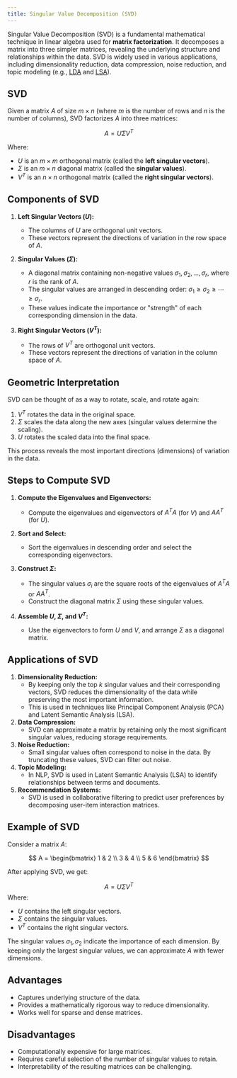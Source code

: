 ```yaml
---
title: Singular Value Decomposition (SVD)
---
```


Singular Value Decomposition (SVD) is a fundamental mathematical technique in linear algebra used for **matrix factorization**. It decomposes a matrix into three simpler matrices, revealing the underlying structure and relationships within the data. SVD is widely used in various applications, including dimensionality reduction, data compression, noise reduction, and topic modeling (e.g., [LDA](/machine-learning-foundations/latent-dirichlet-allocation-lda) and [LSA](/machine-learning-foundations/latent-semantic-analysis-lsa)).

## SVD
Given a matrix $A$ of size $m \times n$ (where $m$ is the number of rows and $n$ is the number of columns), SVD factorizes $A$ into three matrices:

$$
A = U \Sigma V^T
$$

Where:

-  $U$ is an $m \times m$ orthogonal matrix (called the **left singular vectors**).
-  $\Sigma$ is an $m \times n$ diagonal matrix (called the **singular values**).
-  $V^T$ is an $n \times n$ orthogonal matrix (called the **right singular vectors**).

## Components of SVD

1. **Left Singular Vectors ($U$):**
   - The columns of $U$ are orthogonal unit vectors.
   - These vectors represent the directions of variation in the row space of $A$.

2. **Singular Values ($\Sigma$):**
   - A diagonal matrix containing non-negative values $\sigma_1, \sigma_2, \ldots, \sigma_r$, where $r$ is the rank of $A$.
   - The singular values are arranged in descending order: $\sigma_1 \geq \sigma_2 \geq \cdots \geq \sigma_r$.
   - These values indicate the importance or "strength" of each corresponding dimension in the data.

3. **Right Singular Vectors ($V^T$):**
   - The rows of $V^T$ are orthogonal unit vectors.
   - These vectors represent the directions of variation in the column space of $A$.
## Geometric Interpretation
SVD can be thought of as a way to rotate, scale, and rotate again:

1. $V^T$ rotates the data in the original space.
2. $\Sigma$ scales the data along the new axes (singular values determine the scaling).
3. $U$ rotates the scaled data into the final space.

This process reveals the most important directions (dimensions) of variation in the data.
## Steps to Compute SVD
1. **Compute the Eigenvalues and Eigenvectors:**
   - Compute the eigenvalues and eigenvectors of $A^TA$ (for $V$) and $AA^T$ (for $U$).

2. **Sort and Select:**
   - Sort the eigenvalues in descending order and select the corresponding eigenvectors.

3. **Construct $\Sigma$:**
   - The singular values $\sigma_i$ are the square roots of the eigenvalues of $A^TA$ or $AA^T$.
   - Construct the diagonal matrix $\Sigma$ using these singular values.

4. **Assemble $U$, $\Sigma$, and $V^T$:**
   - Use the eigenvectors to form $U$ and $V$, and arrange $\Sigma$ as a diagonal matrix.
## Applications of SVD
1. **Dimensionality Reduction:**
   - By keeping only the top $k$ singular values and their corresponding vectors, SVD reduces the dimensionality of the data while preserving the most important information.
   - This is used in techniques like Principal Component Analysis (PCA) and Latent Semantic Analysis (LSA).
2. **Data Compression:**
   - SVD can approximate a matrix by retaining only the most significant singular values, reducing storage requirements.
3. **Noise Reduction:**
   - Small singular values often correspond to noise in the data. By truncating these values, SVD can filter out noise.
4. **Topic Modeling:**
   - In NLP, SVD is used in Latent Semantic Analysis (LSA) to identify relationships between terms and documents.
5. **Recommendation Systems:**
   - SVD is used in collaborative filtering to predict user preferences by decomposing user-item interaction matrices.
## Example of SVD
Consider a matrix $A$:

$$
A = \begin{bmatrix} 1 & 2 \\ 3 & 4 \\ 5 & 6 \end{bmatrix}
$$

After applying SVD, we get:

$$
A = U \Sigma V^T
$$
Where:
-  $U$ contains the left singular vectors.
-  $\Sigma$ contains the singular values.
-  $V^T$ contains the right singular vectors.

The singular values $\sigma_1, \sigma_2$ indicate the importance of each dimension. By keeping only the largest singular values, we can approximate $A$ with fewer dimensions.

## Advantages
- Captures underlying structure of the data.
- Provides a mathematically rigorous way to reduce dimensionality.
- Works well for sparse and dense matrices.
## Disadvantages
- Computationally expensive for large matrices.
- Requires careful selection of the number of singular values to retain.
- Interpretability of the resulting matrices can be challenging.
